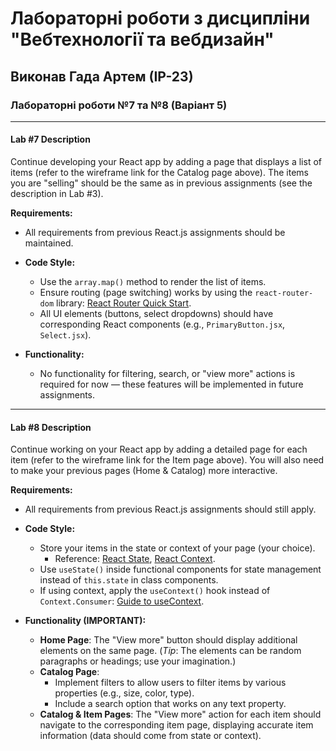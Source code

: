 # Лабораторні роботи з дисципліни "Вебтехнології та вебдизайн"
## Виконав Гада Артем (ІР-23)
### Лабораторні роботи №7 та №8 (Варіант 5)


---

#### Lab #7 Description
Continue developing your React app by adding a page that displays a list of items (refer to the wireframe link for the Catalog page above). The items you are "selling" should be the same as in previous assignments (see the description in Lab #3).

**Requirements:**
- All requirements from previous React.js assignments should be maintained.

- **Code Style:**
  - Use the `array.map()` method to render the list of items.
  - Ensure routing (page switching) works by using the `react-router-dom` library: [React Router Quick Start](https://reactrouter.com/web/guides/quick-start).
  - All UI elements (buttons, select dropdowns) should have corresponding React components (e.g., `PrimaryButton.jsx`, `Select.jsx`).

- **Functionality:**
  - No functionality for filtering, search, or "view more" actions is required for now — these features will be implemented in future assignments.

---

#### Lab #8 Description
Continue working on your React app by adding a detailed page for each item (refer to the wireframe link for the Item page above). You will also need to make your previous pages (Home & Catalog) more interactive.

**Requirements:**
- All requirements from previous React.js assignments should still apply.

- **Code Style:**
  - Store your items in the state or context of your page (your choice).
    - Reference: [React State](https://uk.reactjs.org/docs/hooks-state.html), [React Context](https://uk.reactjs.org/docs/hooks-reference.html#usecontext).
  - Use `useState()` inside functional components for state management instead of `this.state` in class components.
  - If using context, apply the `useContext()` hook instead of `Context.Consumer`: [Guide to useContext](https://www.robinwieruch.de/react-usecontext-hook).

- **Functionality (IMPORTANT):**
  - **Home Page**: The "View more" button should display additional elements on the same page. (*Tip*: The elements can be random paragraphs or headings; use your imagination.)
  - **Catalog Page**:
    - Implement filters to allow users to filter items by various properties (e.g., size, color, type).
    - Include a search option that works on any text property.
  - **Catalog & Item Pages**: The "View more" action for each item should navigate to the corresponding item page, displaying accurate item information (data should come from state or context).
